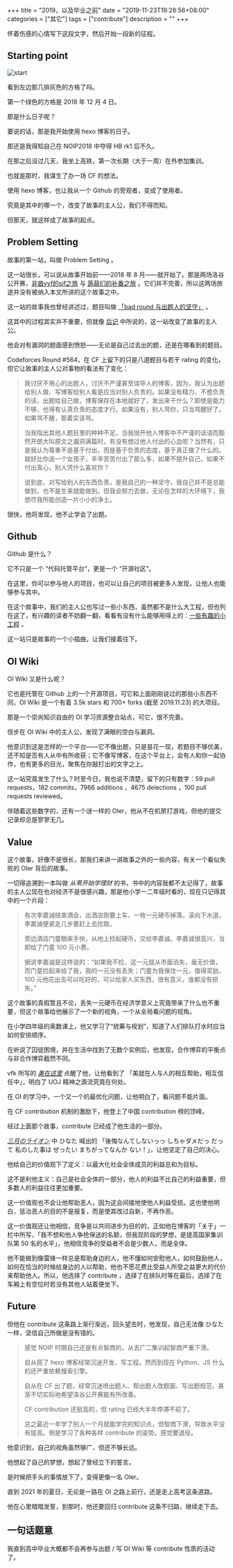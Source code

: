 +++
title = "2019，以及毕业之前"
date = "2019-11-23T19:28:56+08:00"
categories = ["其它"]
tags = ["contribute"]
description = ""
+++


怀着伤感的心情写下这段文字，然后开始一段新的征程。

<!--more-->

## Starting point

![start](/post_img/2019，以及毕业之前/start.png)

看到左边那几排灰色的方格了吗。

第一个绿色的方格是 2018 年 12 月 4 日。

那是什么日子呢？

要说的话，那是我开始使用 hexo 博客的日子。

那还是我得知自己在 NOIP2018 中夺得 HB rk1 后不久。

在那之后没过几天，我坐上高铁，第一次长期（大于一周）在外参加集训。

也就是那时，我谋生了办一场 CF 的想法。

使用 hexo 博客，也让我从一个 Github 的旁观者，变成了使用者。

究竟是其中的哪一个，改变了故事的主人公，我们不得而知。

但那天，就这样成了故事的起点。

## Problem Setting

故事的第一站，叫做 Problem Setting 。

这一站很长，可以说从故事开始前——2018 年 8 月——就开始了。那是两场洛谷公开赛，[非酋yyf的sif之旅](https://www.luogu.org/contest/9600) 与 [蒟蒻们的补番之旅](https://www.luogu.org/contest/12010) 。它们并不完善，所以这两场旅途并没有被纳入本文所讲的这个故事之中。

这一站的故事我也曾经讲述过，题目叫做 [「bad round 与出题人的坚守」](/bad-round-与出题人的坚守/) 。

这其中的过程其实并不重要，但就像 [后记](/bad-round-与出题人的坚守/#后记) 中所说的，这一站改变了故事的主人公。

他会对有漏洞的题面感到愤怒——无论是自己过去出的题，还是在哪看到的题目。

Codeforces Round #564，在 CF 上留下的只是八道题目与若干 rating 的变化，但它让故事的主人公对事物的看法有了变化：

> 我讨厌不用心的出题人，讨厌不严谨甚至误导人的博客，因为，我认为出题给别人做、写博客给别人看是应当对别人负责的。如果没有精力、不想负责的话，出题给自己做，博客保存在本地就好了，发出来干什么？即使是能力不够，也得有认真负责的态度才行。如果没有，别人骂你，只当骂醒好了。如果骂不醒，那着实该骂。
> 
> 当我指出其他人题目里的种种不足，当我抛开他人博客中不严谨的话语而豁然开朗大叫原文之漏洞满篇时，有没有想过他人付出的心血呢？当然有，只是我认为尊重不是基于付出，而是基于负责的态度，基于真正做了什么的。就好比你追一个女孩子，辛辛苦苦付出了那么多，如果不提升自己，如果不付出真心，别人凭什么喜欢你？
> 
> 说到底，对写给别人的东西负责，是我自己的一种坚守，我自己并不是总能做到，也不是生来就能做到。但我会努力去做，无论在怎样的大环境下，我想尽我所能创造一片小小的净土。

很快，他将发现，他不止学会了出题。

## Github

Github 是什么？

它不只是一个 “代码托管平台”，更是一个 “开源社区”。

在这里，你可以参与他人的项目，也可以让自己的项目被更多人发现，让他人也能够参与其中。

在这个故事中，我们的主人公也写过一些小东西，虽然都不是什么大工程，但也列在这了，有兴趣的读者不妨翻一翻，看看有没有什么能够用得上的：[一些有趣的小工程](/一些有趣的小工程/) 。

这一站只是故事的一个小插曲，让我们接着往下。

## OI Wiki

OI Wiki 又是什么呢？

它也是托管在 Github 上的一个开源项目，可它和上面刚刚说过的那些小东西不同，OI Wiki 是一个有着 3.5k stars 和 700+ forks (截至 2019.11.23) 的大项目。

那是一个崇尚知识自由的 OI 学习资源整合站点，可它，很不完善。

信步在 OI Wiki 中的主人公，发现了满眼的空白与漏洞。

他意识到这是怎样的一个平台——它不像出题，只是昙花一现，若题目不够优美，还不知是否有人从中有所收获；它不像写博客，在这个平台上，会有人和你一起协作，也有更多的目光，聚焦在你敲打出的文字之上。

这一站究竟发生了什么？时至今日，我也说不清楚，留下的只有数字：59 pull requests，182 commits，7966 additions ，4675 delections ，100 pull requests reviewed。

伴随着这些数字的，还有一个谜一样的 OIer，他从不在机房打游戏，但他的提交记录却总是寥寥无几。

## Value

这个故事，好像不是很长，那我们来讲一讲故事之外的一些内容，有关一个看似失败的 OIer 背后的故事。

一切得追溯到一本叫做 <em>从零开始学理财</em> 的书，书中的内容我都不太记得了，故事的主人公现在也对经济不是很感兴趣，那是他小学一二年级时看的，现在只记得其中的一个片段：

> 有次李嘉诚结束酒会，出酒店刚要上车，一枚一元硬币掉落，滚向下水道，李嘉诚便紧走几步要赶上去捡取。
> 
> 旁边酒店门童眼疾手快，从地上捡起硬币，交给李嘉诚。李嘉诚很高兴，当即给了门童 100 元小费。
> 
> 据说李嘉诚是这样说的：“如果我不捡，这一元就从市面消失，毫无价值，而门童捡起来给了我，我的一元没有丢失；门童为我保住一元，值得奖励，100 元他花出去可以吃好的，可以给家人买东西，很有意义，谁都没有损失。”

这个故事的真假暂且不论，丢失一元硬币在经济学意义上究竟带来了什么也不重要，但这个故事给他展示了一个新的视角，一个从全局看问题的视角。

在小学四年级的奥数课上，他又学习了“统筹与规划”，知道了人们排队打水时应当如何安排顺序。

在听说了囚徒困境，并在生活中找到了无数个实例后，他发现，合作博弈的平衡点与非合作博弈截然不同。

vfk 所写的 [<em>美在这里</em>](http://vfleaking.blog.163.com/blog/static/17480763420111114111737542/) 点醒了他，让他看到了 「美就在人与人的相互帮助，相互信任中」，明白了 UOJ 精神之源流究竟在何处。

在 OI 的学习中，一个又一个的最优化问题，让他明白了，看问题不能片面。

在 CF contribution 机制的激励下，他登上了中国 contribution 榜的顶峰。

经过上面那个故事，contribute 已经成了他生活的一部分。

[<em>三月のライオン</em>](https://www.bilibili.com/bangumi/media/md5523/) 中 ひなた 喊出的 「後悔なんてしないっっ しちゃダメだっ だって 私のした事は ぜったい まちがってなんか ない！」，让他坚定了自己的决心。

他给自己的价值观下了定义：以最大化社会全体成员的利益总和为目标。

这不是利他主义：自己是社会全体的一部分，他人的利益不比自己的利益重要，但多数人的利益往往更加重要。

这一价值观也不会让他帮助恶人，因为这会间接地使他人利益受损。这也使他明白，惩治恶人的目的不是报复，而是使其改过自新，不再作恶。

这一价值观还让他相信，竞争是以共同进步为目的的，正如他在博客的「关于」一栏中所写，「我不想和他人争抢保送的名额，但我现阶段的梦想，是提高国家集训队第 50 名的水平」，他相信竞争的受益者不会是少数人，而是全体。

他不能做到像雷锋一样总是帮助身边的人，他不懂如何安慰他人，如何鼓励他人，如何在恰当的时候给身边的人以帮助，他也不愿花费比受益人所受之益更大的代价来帮助他人。所以，他选择了 contribute ，选择了在排队时等在最后，选择了在车厢上有空位时若没有其他人站着便坐下。

## Future

但他在 contribute 这条路上渐行渐远，回头望去时，他发现，自己无法像 ひなた 一样，坚信自己所做是没有错的。

> 感觉 NOIP 时期自己还是有点智商的，从去广二集训起智商严重下滑。
>
> 自从搭了 hexo 博客经常沉迷开发、写工程。然而到现在 Python、JS 什么的还严重依赖搜索引擎。
>
> 自从在 CF 出了题，经常沉迷喷出题人、帮出题人改题面、写出题规范，甚至不切实际地希望洛谷公开赛能有所改善。
>
> CF contribution 还挺高的，但 rating 已经大半年停滞不前了。
>
> 总之最近一年学了别人一个月就能学完的知识点，但智商下滑，导致水平没有提高。倒是学习了各种各样 contribute 的姿势。感觉要退役。

他意识到，自己的视角虽然够广，但还不够长远。

他想起了自己的梦想，想起了曾经立下的誓言。

是时候把手头的事情放下了，变得更像一名 OIer。

直到 2021 年的夏日，无论是一路在 OI 之路上前行，还是走上高考这条道路。

他在心里暗暗发誓，到那时，他还要回归 contribute 这条不归路，继续走下去。

## 一句话题意

我直到高中毕业大概都不会再参与出题 / 写 OI Wiki 等 contribute 性质的活动了。